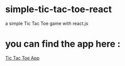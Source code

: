 # simple-tic-tac-toe-react
a simple Tic Tac Toe game with react.js

# you can find the app here : 
[Tic Tac Toe App](https://tictactoereactproject.netlify.app/)

